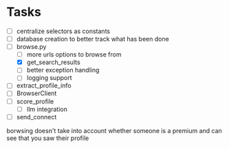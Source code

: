 # Tasks
- [ ] centralize selectors as constants
- [ ] database creation to better track what has been done
- [ ] browse.py
    - [ ] more urls options to browse from
    - [x] get_search_results
    - [ ] better exception handling
    - [ ] logging support
- [ ] extract_profile_info
- [ ] BrowserClient
- [ ] score_profile
    - [ ] llm integration 
- [ ] send_connect

borwsing doesn't take into account whether someone is a premium and can see that you saw 
their profile